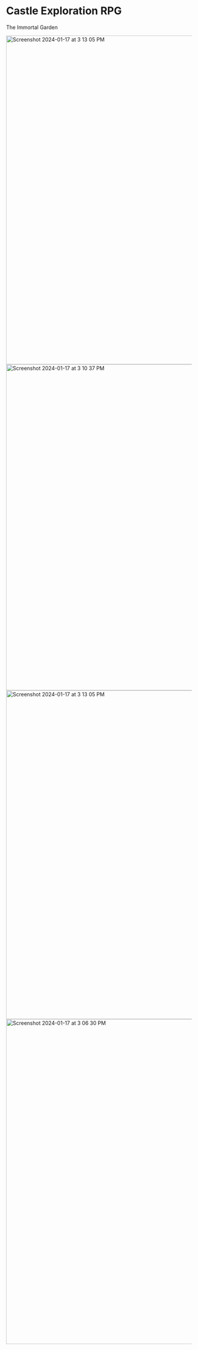 # Castle Exploration RPG

The Immortal Garden

<img width="889" alt="Screenshot 2024-01-17 at 3 13 05 PM" src="https://github.com/mhoffm32/TowerDefense-RPG/assets/113637769/161d487e-a34b-4c98-81df-bf3ad6ee0546">

<img width="882" alt="Screenshot 2024-01-17 at 3 10 37 PM" src="https://github.com/mhoffm32/TowerDefense-RPG/assets/113637769/232230c9-f1e8-4d9c-a69c-261ad11575cf">

<img width="889" alt="Screenshot 2024-01-17 at 3 13 05 PM" src="https://github.com/mhoffm32/TowerDefense-RPG/assets/113637769/161d487e-a34b-4c98-81df-bf3ad6ee0546">


<img width="879" alt="Screenshot 2024-01-17 at 3 06 30 PM" src="https://github.com/mhoffm32/TowerDefense-RPG/assets/113637769/f8a40e79-bce6-46c6-a23e-19dfdc3acfa6">


